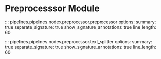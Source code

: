 # Preprocesssor Module

::: pipelines.pipelines.nodes.preprocessor.preprocessor
    options:
        summary: true
        separate_signature: true
        show_signature_annotations: true
        line_length: 60

::: pipelines.pipelines.nodes.preprocessor.text_splitter
    options:
        summary: true
        separate_signature: true
        show_signature_annotations: true
        line_length: 60
